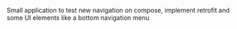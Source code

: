 Small application to test new navigation on compose, implement retrofit and some UI elements like a bottom navigation menu
 
 
